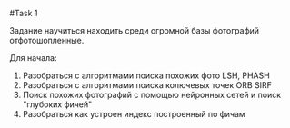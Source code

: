 #Task 1

Задание научиться находить среди огромной базы фотографий отфотошопленные.

Для начала:
1) Разобраться с алгоритмами поиска похожих фото LSH, PHASH
2) Разобраться с алгоритмами поиска колючевых точек ORB SIRF
3) Поиск похожих фотографий с помощью нейронных сетей и поиск "глубоких фичей"
4) Разобраться как устроен индекс построенный по фичам



